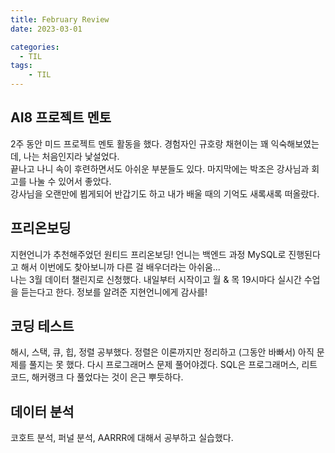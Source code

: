```yaml
---
title: February Review
date: 2023-03-01

categories:
  - TIL
tags:
    - TIL
---
```


## AI8 프로젝트 멘토
2주 동안 미드 프로젝트 멘토 활동을 했다. 경험자인 규호랑 채현이는 꽤 익숙해보였는데, 나는 처음인지라 낯설었다.<br>
끝나고 나니 속이 후련하면서도 아쉬운 부분들도 있다. 마지막에는 박조은 강사님과 회고를 나눌 수 있어서 좋았다.<br>
강사님을 오랜만에 뵙게되어 반갑기도 하고 내가 배울 때의 기억도 새록새록 떠올랐다.

## 프리온보딩
지현언니가 추천해주었던 원티드 프리온보딩! 언니는 백엔드 과정 MySQL로 진행된다고 해서 이번에도 찾아보니까 다른 걸 배우더라는 아쉬움...<br>
나는 3월 데이터 챌린지로 신청했다. 내일부터 시작이고 월 & 목 19시마다 실시간 수업을 듣는다고 한다. 정보를 알려준 지현언니에게 감사를!

## 코딩 테스트
해시, 스택, 큐, 힙, 정렬 공부했다. 정렬은 이론까지만 정리하고 (그동안 바빠서) 아직 문제를 풀지는 못 했다. 다시 프로그래머스 문제 풀어야겠다. SQL은 프로그래머스, 리트코드, 해커랭크 다 풀었다는 것이 은근 뿌듯하다.

## 데이터 분석
코호트 분석, 퍼널 분석, AARRR에 대해서 공부하고 실습했다.

